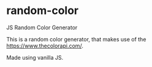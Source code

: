 # random-color
JS Random Color Generator

This is a random color generator, that makes use of the https://www.thecolorapi.com/.

Made using vanilla JS.
